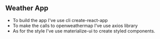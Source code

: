 ## Weather App

 - To build the app I've use cli create-react-app
 - To make the calls to openweathermap I've use axios library
 - As for the style I've use materialize-ui to create styled components.
